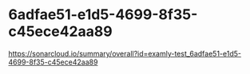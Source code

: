 # 6adfae51-e1d5-4699-8f35-c45ece42aa89
https://sonarcloud.io/summary/overall?id=examly-test_6adfae51-e1d5-4699-8f35-c45ece42aa89
